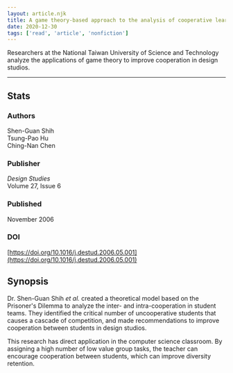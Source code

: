 ```yaml
---
layout: article.njk
title: A game theory-based approach to the analysis of cooperative learning in design studios
date: 2020-12-30
tags: ['read', 'article', 'nonfiction']
---
```

Researchers at the National Taiwan University of Science and Technology analyze the applications of game theory to improve cooperation in design studios. 

<!-- excerpt -->

---

## Stats

### Authors

Shen-Guan Shih<br>
Tsung-Pao Hu<br>
Ching-Nan Chen

### Publisher

*Design Studies*<br>
Volume 27, Issue 6<br>

### Published
November 2006

### DOI

[https://doi.org/10.1016/j.destud.2006.05.001](https://doi.org/10.1016/j.destud.2006.05.001)

## Synopsis

Dr. Shen-Guan Shih *et al.* created a theoretical model based on the Prisoner's Dilemma to analyze the inter- and intra-cooperation in student teams. They identified the critical number of uncooperative students that causes a cascade of competition, and made recommendations to improve cooperation between students in design studios.

This research has direct application in the computer science classroom. By assigning a high number of low value group tasks, the teacher can encourage cooperation between students, which can improve diversity retention.